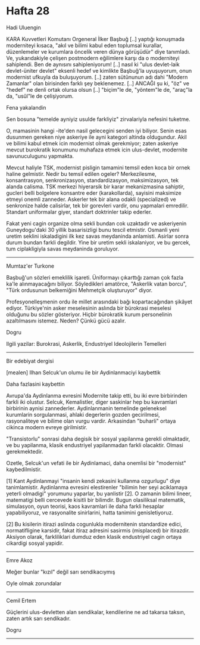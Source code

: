 # Hafta 28

Hadi Uluengin

KARA Kuvvetleri Komutanı Orgeneral İlker Başbuğ [..] yaptığı konuşmada
moderniteyi kısaca, "akıl ve bilimi kabul eden toplumsal kurallar,
düzenlemeler ve kurumlara öncelik veren dünya görüşüdür" diye
tanımladı. Ve, yukarıdakiyle çelişen postmodern eğilimlere karşı da o
moderniteyi sahiplendi. Ben de aynısını sahipleniyorum! [..] nasıl ki
"ulus devlet-laik devlet-üniter devlet" eksenli hedef ve kimlikte
Başbuğ'la uyuşuyorum, onun modernist ufkuyla da buluşuyorum. [..]
zaten sütûnunun adı dahi "Modern Zamanlar" olan birisinden farklı şey
beklenemez. [..] ANCAĞI şu ki, "öz" ve "hedef" ne denli ortak olursa
olsun [..] "biçim"le de, "yöntem"le de, "araç"la da, "usûl"le de
çelişiyorum.

Fena yakalandin

Sen bosuna "temelde ayniyiz usulde farkliyiz" zirvalariyla nefesini
tuketme.

O, mamasinin hangi -ite'den nasil gelecegini senden iyi biliyor. Senin
esas dusunmen gereken niye askeriye ile ayni kategori altinda
oldugundur. Akil ve bilimi kabul etmek icin modernist olmak
gerekmiyor; zaten askeriye mevcut burokratik konumunu muhafaza etmek
icin ulus-devlet, modernite savunuculugunu yapmakta.

Mevcut haliyle TSK, modernist pisligin tamamini temsil eden koca bir
ornek haline gelmistir. Nedir bu temsil edilen ogeler? Merkezilesme,
konsantrasyon, senkronizasyon, standardizasyon, maksimizasyon, tek
alanda calisma. TSK merkezi hiyerarsik bir karar mekanizmasina
sahiptir, gucleri belli bolgelere konsantre eder (karakollarda),
sayisini maksimize etmeyi onemli zanneder. Askerler tek bir alana
odakli (specialized) ve senkronize halde calisirlar, tek bir gorevleri
vardir, onu yapmalari emredilir. Standart uniformalar giyer, standart
doktrinler takip ederler.

Fakat yeni cagin organize olma sekli bundan cok uzaktadir ve
askeriyenin Guneydogu'daki 30 yillik basarisizligi bunu tescil
etmistir. Osmanli yeni uretim seklini iskaladigini ilk kez savas
meydaninda anlamisti. Asirlar sonra durum bundan farkli degildir. Yine
bir uretim sekli iskalaniyor, ve bu gercek, tum ciplakligiyla savas
meydaninda goruluyor.

---

Mumtaz'er Turkone

Başbuğ'un sözleri emeklilik işareti. Üniformayı çıkarttığı zaman çok
fazla ka'le alınmayacağını biliyor. Söyledikleri amatörce, "Askerlik
vatan borcu", "Türk ordusunun belkemiğini Mehmetçik oluşturuyor"
diyor.

Profesyonelleşmenin ordu ile millet arasındaki bağı kopartacağından
şikâyet ediyor. Türkiye'nin asker meselesinin aslında bir bürokrasi
meselesi olduğunu bu sözler gösteriyor. Hiçbir bürokratik kurum
personelinin azaltılmasını istemez. Neden? Çünkü gücü azalır.

Dogru

Ilgili yazilar: Burokrasi, Askerlik, Endustriyel Ideolojilerin Temelleri

---

Bir edebiyat dergisi

[mealen] Ilhan Selcuk'un olumu ile bir Aydinlanmaciyi kaybettik

Daha fazlasini kaybettin

Avrupa'da Aydinlanma evresini Modernite takip etti, bu iki evre
birbirinden farkli iki olustur. Selcuk, Kemalistler, diger saskinlar
hep bu kavramlari birbirinin aynisi zannederler. Aydinlanmanin
temelinde geleneksel kurumlarin sorgulanmasi, ahlaki degerlerin gozden
gecirilmesi, rasyonaliteye ve bilime olan vurgu vardir. Arkasindan
"buharli" ortaya cikinca modern evreye girilmistir.

"Transistorlu" sonrasi daha degisik bir sosyal yapilanma gerekli
olmaktadir, ve bu yapilanma, klasik endustriyel yapilanmadan farkli
olacaktir. Olmasi gerekmektedir.

Ozetle, Selcuk'un vefati ile bir Aydinlamaci, daha onemlisi bir
"modernist" kaybedilmistir.

[1] Kant Aydinlanmayi "insanin kendi zekasini kullanma ozgurlugu" diye
tanimlamistir. Aydinlanma evresini elestirenler "bilimin her seyi
aciklamaya yeterli olmadigi" yorumunu yaparlar, bu yanlistir [2]. O
zamanin bilimi lineer, matematigi belli cercevede kisitli bir
bilimdir. Bugun olasiliksal matematik, simulasyon, oyun teorisi, kaos
kavramlari ile daha farkli hesaplar yapabiliyoruz, ve rasyonalite
sinirlarini, hatta tanimini genisletiyoruz.

[2] Bu kisilerin itirazi aslinda cogunlukla modernitenin standardize
edici, normatifligine karsidir, fakat itiraz adresini sasirmis
(misplaced) bir itirazdir. Aksiyon olarak, farkliliklari dumduz eden
klasik endustriyel cagin ortaya cikardigi sosyal yapidir.

---

Emre Akoz

Meğer bunlar "kızıl" değil sarı sendikacıymış

Oyle olmak zorundalar

---

Cemil Ertem

Güçlerini ulus-devletten alan sendikalar, kendilerine ne ad takarsa
taksın, zaten artık sarı sendikadır.

Dogru

---


